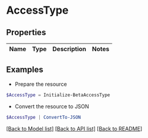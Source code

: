 # AccessType
## Properties

Name | Type | Description | Notes
------------ | ------------- | ------------- | -------------

## Examples

- Prepare the resource
```powershell
$AccessType = Initialize-BetaAccessType 
```

- Convert the resource to JSON
```powershell
$AccessType | ConvertTo-JSON
```

[[Back to Model list]](../README.md#documentation-for-models) [[Back to API list]](../README.md#documentation-for-api-endpoints) [[Back to README]](../README.md)

